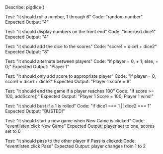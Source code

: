 Describe: pigdice()

Test: "it should roll a number, 1 through 6"
Code: "random.number"
Expected Output: "4"

Test: "it should display numbers on the front end"
Code: "innertext.dice1"
Expected Output: "4"

Test: "it should add the dice to the scores"
Code: "score1 = dice1 + dice2"
Expected Output: "8"

Test: "it should alternate between players"
Code: "if player = 0, + 1; else, = 0;"
Expected Output: "Player 1"

Test: "it should only add score to appropriate player"
Code: "if player = 0, score1 = dice1 + dice2"
Expected Output: "Player 1 score = 8"

Test: "it should end the game if a player reaches 100"
Code: "if score >= 100, addScore()"
Expected Output: "Player 1 Score = 100, Player 1 wins!"

Test: "it should bust if a 1 is rolled"
Code: "if dice1 === 1 || dice2 === 1"
Expected Output: "BUSTED!"

Test: "it should start a new game when New Game is clicked"
Code: "eventlisten.click New Game"
Expected Output: player set to one, scores set to 0

Test: "it should pass to the other player if Pass is clicked:
Code: "eventlisten.click Pass"
Expected Output: player changes from 1 to 2